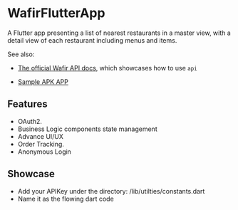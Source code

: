 # WafirFlutterApp

A Flutter app presenting a list of nearest restaurants in a master view, with a detail view of each restaurant including menus and items.

See also:

- [The official Wafir API docs](http://api.wafirhero.com/redoc), which showcases how to use `api`

- [Sample APK APP](https://drive.google.com/file/d/1c1vg-mqmnjphnGhfup9tGfU33ncKWqPk/view?usp=sharing](https://drive.google.com/file/d/1aGdIosoLbi3K7RiSJzUVUvYXNeu5iCBT/view?usp=drive_link))


## Features

- OAuth2. 
- Business Logic components state management
- Advance UI/UX
- Order Tracking.
- Anonymous Login

## Showcase
- Add your APIKey under the directory: /lib/utilties/constants.dart
- Name it as the flowing dart code
